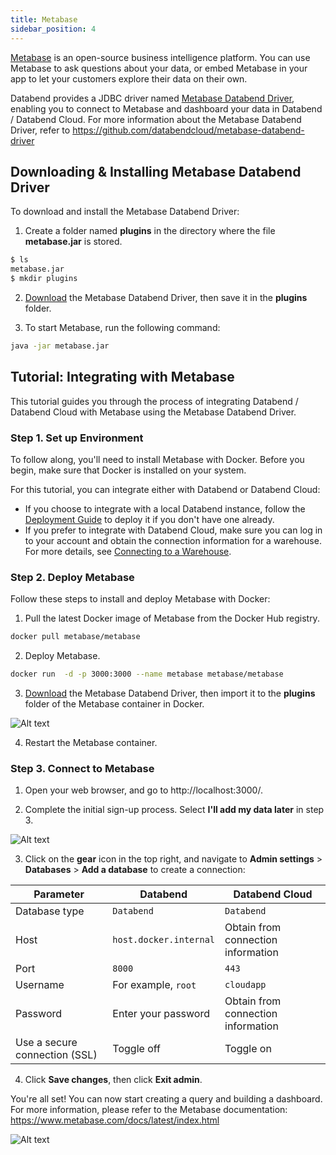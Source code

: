 ```yaml
---
title: Metabase
sidebar_position: 4
---
```


[Metabase](https://www.metabase.com/) is an open-source business intelligence platform. You can use Metabase to ask questions about your data, or embed Metabase in your app to let your customers explore their data on their own.

Databend provides a JDBC driver named [Metabase Databend Driver](https://github.com/databendcloud/metabase-databend-driver/releases/latest), enabling you to connect to Metabase and dashboard your data in Databend / Databend Cloud. For more information about the Metabase Databend Driver, refer to https://github.com/databendcloud/metabase-databend-driver

## Downloading & Installing Metabase Databend Driver

To download and install the Metabase Databend Driver:

1. Create a folder named **plugins** in the directory where the file **metabase.jar** is stored.

```bash
$ ls
metabase.jar
$ mkdir plugins
```

2. [Download](https://github.com/databendcloud/metabase-databend-driver/releases/latest) the Metabase Databend Driver, then save it in the **plugins** folder.

3. To start Metabase, run the following command:

```bash
java -jar metabase.jar
```

## Tutorial: Integrating with Metabase

This tutorial guides you through the process of integrating Databend / Databend Cloud with Metabase using the Metabase Databend Driver.

### Step 1. Set up Environment

To follow along, you'll need to install Metabase with Docker. Before you begin, make sure that Docker is installed on your system.

For this tutorial, you can integrate either with Databend or Databend Cloud:

- If you choose to integrate with a local Databend instance, follow the [Deployment Guide](/guides/deploy) to deploy it if you don't have one already.
- If you prefer to integrate with Databend Cloud, make sure you can log in to your account and obtain the connection information for a warehouse. For more details, see [Connecting to a Warehouse](/guides/cloud/using-databend-cloud/warehouses#connecting).

### Step 2. Deploy Metabase

Follow these steps to install and deploy Metabase with Docker:

1. Pull the latest Docker image of Metabase from the Docker Hub registry.

```bash
docker pull metabase/metabase
```

2. Deploy Metabase.

```bash
docker run  -d -p 3000:3000 --name metabase metabase/metabase
```

3. [Download](https://github.com/databendcloud/metabase-databend-driver/releases/latest) the Metabase Databend Driver, then import it to the **plugins** folder of the Metabase container in Docker.

![Alt text](/img/integration/add2plugins.gif)

4. Restart the Metabase container.

### Step 3. Connect to Metabase

1. Open your web browser, and go to http://localhost:3000/.

2. Complete the initial sign-up process. Select **I'll add my data later** in step 3.

![Alt text](/img/integration/add-later.png)

3. Click on the **gear** icon in the top right, and navigate to **Admin settings** > **Databases** > **Add a database** to create a connection:

| Parameter                     | Databend               | Databend Cloud                     |
| ----------------------------- | ---------------------- | ---------------------------------- |
| Database type                 | `Databend`             | `Databend`                         |
| Host                          | `host.docker.internal` | Obtain from connection information |
| Port                          | `8000`                 | `443`                              |
| Username                      | For example, `root`    | `cloudapp`                         |
| Password                      | Enter your password    | Obtain from connection information |
| Use a secure connection (SSL) | Toggle off             | Toggle on                          |

4. Click **Save changes**, then click **Exit admin**.

You're all set! You can now start creating a query and building a dashboard. For more information, please refer to the Metabase documentation: https://www.metabase.com/docs/latest/index.html

![Alt text](/img/integration/allset.png)
